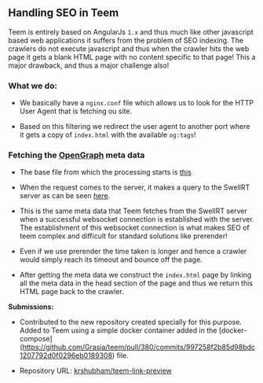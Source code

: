 ## Handling SEO in Teem

Teem is entirely based on AngularJs `1.x` and thus much like other javascript based web applications it suffers from the problem of SEO indexing. The crawlers do not execute javascript and thus when the crawler hits the web page it gets a blank HTML page with no content specific to that page! This a major drawback, and thus a major challenge also!

### What we do:

- We basically have a `nginx.conf` file which allows us to look for the HTTP User Agent that is fetching ou site.

- Based on this filtering we redirect the user agent to another port where it gets a copy of `index.html` with the available `og:tags`!



### Fetching the [OpenGraph](http://ogp.me) meta data

- The base file from which the processing starts is [this](https://github.com/krshubham/teem-link-preview/blob/master/src/routes/teemSEOHandler.js)

- When the request comes to the server, it makes a query to the SwellRT server as can be seen [here](https://github.com/krshubham/teem-link-preview/blob/master/src/routes/utils/ogscraper.js).

-  This is the same meta data that Teem fetches from the SwellRT server when a successful websocket connection is established with the server. The establishment of this websocket connection is what makes SEO of teem complex and difficult for standard solutions like prerender!

-  Even if we use prerender the time taken is longer and hence a crawler would simply reach its timeout and bounce off the page.

-  After getting the meta data we construct the `index.html` page by linking all the meta data in the head section of the page and thus we return this HTML page back to the crawler.

**Submissions:**

- Contributed to the new repository created specially for this purpose. Added to Teem using a simple docker container added in the [docker-compose] (https://github.com/Grasia/teem/pull/380/commits/997258f2b85d98bdc1207792d0f0296eb0189308) file.

- Repository URL: [krshubham/teem-link-preview](https://github.com/krshubham/teem-link-preview/) 